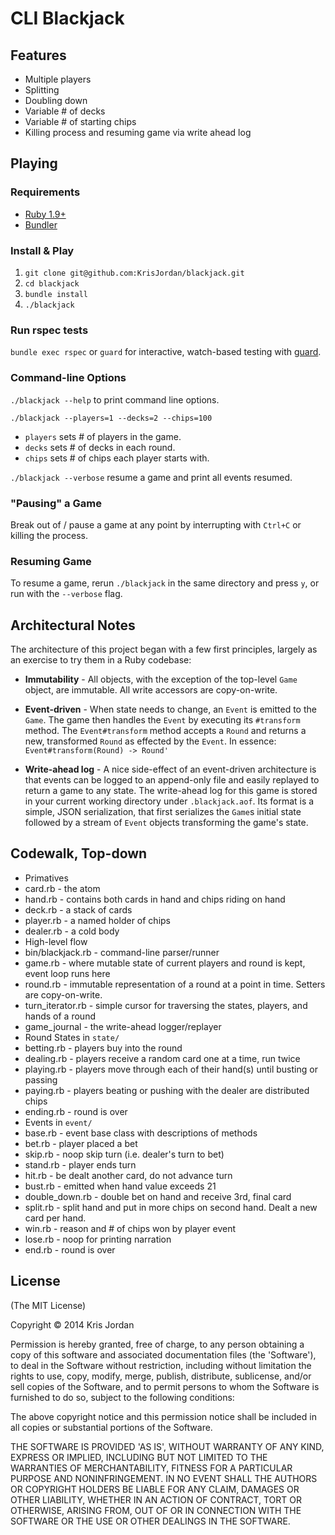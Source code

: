 # CLI Blackjack

## Features

- Multiple players
- Splitting
- Doubling down
- Variable # of decks
- Variable # of starting chips
- Killing process and resuming game via write ahead log

## Playing

### Requirements

- [Ruby 1.9+](https://www.ruby-lang.org/en/downloads/)
- [Bundler](http://bundler.io/)

### Install & Play

1. `git clone git@github.com:KrisJordan/blackjack.git`
1. `cd blackjack`
1. `bundle install`
1. `./blackjack`

### Run rspec tests

`bundle exec rspec` or `guard` for interactive, watch-based testing with [guard](https://github.com/guard/guard).

### Command-line Options

`./blackjack --help` to print command line options.

`./blackjack --players=1 --decks=2 --chips=100`

* `players` sets # of players in the game.
* `decks` sets # of decks in each round.
* `chips` sets # of chips each player starts with.

`./blackjack --verbose` resume a game and print all events resumed.

### "Pausing" a Game

Break out of / pause a game at any point by interrupting
with `Ctrl+C` or killing the process.

### Resuming Game

To resume a game, rerun `./blackjack` in the same directory
and press `y`, or run with the `--verbose` flag.

## Architectural Notes

The architecture of this project began with a few first principles,
largely as an exercise to try them in a Ruby codebase:

 - **Immutability** - All objects, with the exception of the top-level
 `Game` object, are immutable. All write accessors are copy-on-write.

 - **Event-driven** - When state needs to change, an `Event` is emitted
 to the `Game`. The game then handles the `Event` by executing its `#transform`
 method. The `Event#transform` method accepts a `Round` and returns a new,
 transformed `Round` as effected by the `Event`. In essence:
 `Event#transform(Round) -> Round'`

 - **Write-ahead log** - A nice side-effect of an event-driven
 architecture is that events can be logged to an append-only file and easily
 replayed to return a game to any state. The write-ahead log for this game
 is stored in your current working directory under `.blackjack.aof`. Its format
 is a simple, JSON serialization, that first serializes the `Game`s initial
 state followed by a stream of `Event` objects transforming the game's
 state.

## Codewalk, Top-down

* Primatives
 * card.rb - the atom
 * hand.rb - contains both cards in hand and chips riding on hand
 * deck.rb - a stack of cards
 * player.rb - a named holder of chips
 * dealer.rb - a cold body
* High-level flow
 * bin/blackjack.rb - command-line parser/runner
 * game.rb - where mutable state of current players and round is kept, event loop runs here
 * round.rb - immutable representation of a round at a point in time. Setters are copy-on-write.
 * turn_iterator.rb - simple cursor for traversing the states, players, and hands of a round
 * game_journal - the write-ahead logger/replayer
* Round States in `state/`
 * betting.rb - players buy into the round
 * dealing.rb - players receive a random card one at a time, run twice
 * playing.rb - players move through each of their hand(s) until busting or passing
 * paying.rb - players beating or pushing with the dealer are distributed chips
 * ending.rb - round is over
* Events in `event/`
 * base.rb - event base class with descriptions of methods
 * bet.rb - player placed a bet
 * skip.rb - noop skip turn (i.e. dealer's turn to bet)
 * stand.rb - player ends turn
 * hit.rb - be dealt another card, do not advance turn
 * bust.rb - emitted when hand value exceeds 21
 * double_down.rb - double bet on hand and receive 3rd, final card
 * split.rb - split hand and put in more chips on second hand. Dealt a new card per hand.
 * win.rb - reason and # of chips won by player event
 * lose.rb - noop for printing narration
 * end.rb - round is over

## License

(The MIT License)

Copyright © 2014 Kris Jordan

Permission is hereby granted, free of charge, to any person obtaining a copy of this software and associated documentation files (the 'Software'), to deal in the Software without restriction, including without limitation the rights to use, copy, modify, merge, publish, distribute, sublicense, and/or sell copies of the Software, and to permit persons to whom the Software is furnished to do so, subject to the following conditions:

The above copyright notice and this permission notice shall be included in all copies or substantial portions of the Software.

THE SOFTWARE IS PROVIDED 'AS IS', WITHOUT WARRANTY OF ANY KIND, EXPRESS OR IMPLIED, INCLUDING BUT NOT LIMITED TO THE WARRANTIES OF MERCHANTABILITY, FITNESS FOR A PARTICULAR PURPOSE AND NONINFRINGEMENT. IN NO EVENT SHALL THE AUTHORS OR COPYRIGHT HOLDERS BE LIABLE FOR ANY CLAIM, DAMAGES OR OTHER LIABILITY, WHETHER IN AN ACTION OF CONTRACT, TORT OR OTHERWISE, ARISING FROM, OUT OF OR IN CONNECTION WITH THE SOFTWARE OR THE USE OR OTHER DEALINGS IN THE SOFTWARE.
